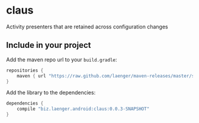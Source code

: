 # claus

Activity presenters that are retained across configuration changes

## Include in your project

Add the maven repo url to your `build.gradle`:

```groovy
repositories {
    maven { url "https://raw.github.com/laenger/maven-releases/master/snapshots" }
}
```

Add the library to the dependencies:

```groovy
dependencies {
    compile "biz.laenger.android:claus:0.0.3-SNAPSHOT"
}
```
